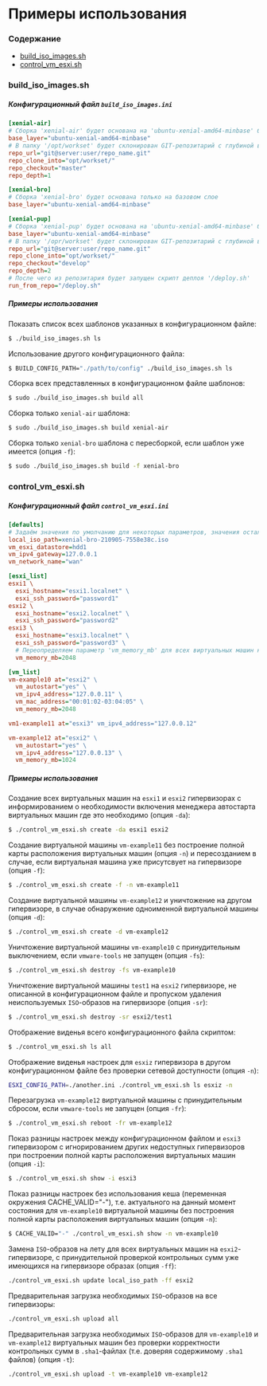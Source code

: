 # Примеры использования

### Содержание

* [build_iso_images.sh](#build_iso_imagessh)
* [control_vm_esxi.sh](#control_vm_esxish)

### build_iso_images.sh

##### Конфигурационный файл `build_iso_images.ini`

```ini
[xenial-air]
# Сборка 'xenial-air' будет основана на 'ubuntu-xenial-amd64-minbase' базовом слое
base_layer="ubuntu-xenial-amd64-minbase"
# В папку '/opt/workset' будет склонирован GIT-репозитарий с глубиной в 1 потомок и переключен на 'master'-ветку.
repo_url="git@server:user/repo_name.git"
repo_clone_into="opt/workset/"
repo_checkout="master"
repo_depth=1

[xenial-bro]
# Сборка 'xenial-bro' будет основана только на базовом слое
base_layer="ubuntu-xenial-amd64-minbase"

[xenial-pup]
# Сборка 'xenial-pup' будет основана на 'ubuntu-xenial-amd64-minbase' базовом слое
base_layer="ubuntu-xenial-amd64-minbase"
# В папку '/opr/workset' будет склонирован GIT-репозитарий с глубиной в 2 потомка и переключен на 'develop'-ветку
repo_url="git@server:user/repo_name.git"
repo_clone_into="opt/workset/"
repo_checkout="develop"
repo_depth=2
# После чего из репозитария будет запущен скрипт деплоя '/deploy.sh'
run_from_repo="/deploy.sh"
```

##### Примеры использования

Показать список всех шаблонов указанных в конфигурационном файле:
```bash
$ ./build_iso_images.sh ls
```

Использование другого конфигурационного файла:
```bash
$ BUILD_CONFIG_PATH="./path/to/config" ./build_iso_images.sh ls
```

Сборка всех представленных в конфигурационном файле шаблонов:
```bash
$ sudo ./build_iso_images.sh build all
```

Сборка только `xenial-air` шаблона:
```bash
$ sudo ./build_iso_images.sh build xenial-air
```

Сборка только `xenial-bro` шаблона с пересборкой, если шаблон уже имеется (опция `-f`):
```bash
$ sudo ./build_iso_images.sh build -f xenial-bro
```

### control_vm_esxi.sh

##### Конфигурационный файл `control_vm_esxi.ini`

```ini
[defaults]
# Задаём значения по умолчанию для некоторых параметров, значения остальных определены в самом скрипте
local_iso_path=xenial-bro-210905-7558e38c.iso
vm_esxi_datastore=hdd1
vm_ipv4_gateway=127.0.0.1
vm_network_name="wan"

[esxi_list]
esxi1 \
  esxi_hostname="esxi1.localnet" \
  esxi_ssh_password="password1"
esxi2 \
  esxi_hostname="esxi2.localnet" \
  esxi_ssh_password="password2"
esxi3 \
  esxi_hostname="esxi3.localnet" \
  esxi_ssh_password="password3" \
  # Переопределяем параметр 'vm_memory_mb' для всех виртуальных машин на этом гипервизоре
  vm_memory_mb=2048

[vm_list]
vm-example10 at="esxi2" \
  vm_autostart="yes" \
  vm_ipv4_address="127.0.0.11" \
  vm_mac_address="00:01:02-03:04:05" \
  vm_memory_mb=2048

vm1-example11 at="esxi3" vm_ipv4_address="127.0.0.12"

vm-example12 at="esxi2" \
  vm_autostart="yes" \
  vm_ipv4_address="127.0.0.13" \
  vm_memory_mb=1024
```

##### Примеры использования

Создание всех виртуальных машин на `esxi1` и `esxi2` гипервизорах с информированием о необходимости
включения
менеджера автостарта виртуальных машин где это необходимо (опция `-da`):
```bash
$ ./control_vm_esxi.sh create -da esxi1 esxi2
```

Создание виртуальной машины `vm-example11` без построение полной карты расположения виртуальных машин (опция `-n`)
и пересозданием в случае, если виртуальная машина уже присутсвует на гипервизоре (опция `-f`):
```bash
$ ./control_vm_esxi.sh create -f -n vm-example11
```

Создание виртуальной машины `vm-example12` и уничтожение на другом гипервизоре, в случае обнаружение одноименной
виртуальной машины (опция `-d`):
```bash
$ ./control_vm_esxi.sh create -d vm-example12
```

Уничтожение виртуальной машины `vm-example10` с принудительным выключением, если `vmware-tools` не запущен (опция `-fs`):
```bash
$ ./control_vm_esxi.sh destroy -fs vm-example10
```

Уничтожение виртуальной машины `test1` на `esxi2` гипервизоре, не описанной в конфигурационном файле и пропуском
удаления неиспользуемых `ISO`-образов на гипервизоре (опция `-sr`):
```bash
$ ./control_vm_esxi.sh destroy -sr esxi2/test1
```

Отображение виденья всего конфигурационного файла скриптом:
```bash
$ ./control_vm_esxi.sh ls all
```

Отображение виденья настроек для `esxiz` гипервизора в другом конфигурационном файле без проверки сетевой доступности
(опция `-n`):
```bash
ESXI_CONFIG_PATH=./another.ini ./control_vm_esxi.sh ls esxiz -n
```

Перезагрузка `vm-example12` виртуальной машины с принудительным сбросом, если `vmware-tools` не запущен (опция `-fr`):
```bash
$ ./control_vm_esxi.sh reboot -fr vm-example12
```

Показ разницы настроек между конфигурационном файлом и `esxi3` гипервизором с игнорированием других недоступных
гипервизоров при построении полной карты расположения виртуальных машин (опция `-i`):
```bash
$ ./control_vm_esxi.sh show -i esxi3
```

Показ разницы настроек без использования кеша (переменная окружения CACHE_VALID="-"), т.е. актуального на данный
момент состояния для `vm-example10` виртуальной машины без построения полной карты расположения виртуальных машин (опция `-n`):
```bash
$ CACHE_VALID="-" ./control_vm_esxi.sh show -n vm-example10
```

Замена `ISO`-образов на лету для всех виртуальных машин на `esxi2`-гипервизоре, с принудительной проверкой
контрольных сумм уже имеющихся на гипервизоре образах (опция `-ff`):
```bash
./control_vm_esxi.sh update local_iso_path -ff esxi2
```

Предварительная загрузка необходимых `ISO`-образов на все гипервизоры:
```bash
./control_vm_esxi.sh upload all
```

Предварительная загрузка необходимых `ISO`-образов для `vm-example10` и `vm-example12` виртуальных машин без проверки
корректности контрольных сумм в `.sha1`-файлах (т.е. доверяя содержимому `.sha1` файлов) (опция `-t`):
```bash
./control_vm_esxi.sh upload -t vm-example10 vm-example12
```

